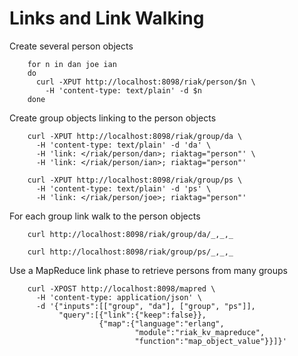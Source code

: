 # Links and Link Walking

Create several person objects

        for n in dan joe ian
        do
          curl -XPUT http://localhost:8098/riak/person/$n \
            -H 'content-type: text/plain' -d $n
        done

Create group objects linking to the person objects

        curl -XPUT http://localhost:8098/riak/group/da \
          -H 'content-type: text/plain' -d 'da' \
          -H 'link: </riak/person/dan>; riaktag="person"' \
          -H 'link: </riak/person/ian>; riaktag="person"'
 
        curl -XPUT http://localhost:8098/riak/group/ps \
          -H 'content-type: text/plain' -d 'ps' \
          -H 'link: </riak/person/joe>; riaktag="person"'

For each group link walk to the person objects

        curl http://localhost:8098/riak/group/da/_,_,_
        
        curl http://localhost:8098/riak/group/ps/_,_,_

Use a MapReduce link phase to retrieve persons from many groups

        curl -XPOST http://localhost:8098/mapred \
          -H 'content-type: application/json' \
          -d '{"inputs":[["group", "da"], ["group", "ps"]],
               "query":[{"link":{"keep":false}},
                        {"map":{"language":"erlang",
                                "module":"riak_kv_mapreduce",
                                "function":"map_object_value"}}]}'
